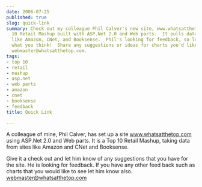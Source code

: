 ```yaml
---
date: 2006-07-25
published: true
slug: quick-link
summary: Check out my colleague Phil Calver's new site, www.whatsatthetop.com, a Top
  10 Retail Mashup built with ASP.Net 2.0 and Web parts.  It pulls data from sites
  like Amazon, CNet, and Booksense.  Phil's looking for feedback, so let him know
  what you think!  Share any suggestions or ideas for charts you'd like to see at
  webmaster@whatsatthetop.com.
tags:
- top 10
- retail
- mashup
- asp.net
- web parts
- amazon
- cnet
- booksense
- feedback
title: Quick Link

---
```

A colleague of mine, Phil Calver, has set up a site <a href="http://www.whatsatthetop.com">www.whatsatthetop.com</a> using ASP.Net 2.0 and Web parts.  It is a Top 10 Retail Mashup, taking data from sites like Amazon and CNet and Booksense.<p />Give it a check out and let him know of any suggestions that you have for the site.  He is looking for feedback.  If you have any other feed back such as charts that you would like to see let him know also.  <a href="mailto:webmaster@whatsatthetop.com">webmaster@whatsatthetop.com</a>

